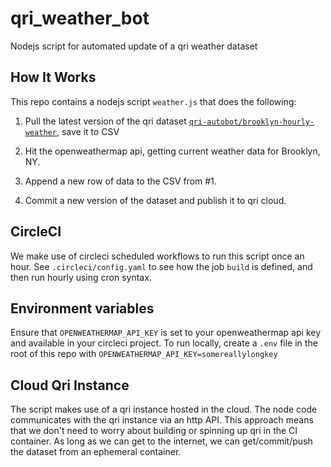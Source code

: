 # qri_weather_bot

Nodejs script for automated update of a qri weather dataset

## How It Works

This repo contains a nodejs script `weather.js` that does the following:

1. Pull the latest version of the qri dataset [`qri-autobot/brooklyn-hourly-weather`](https://qri.cloud/qri-autobot/brooklyn-hourly-weather), save it to CSV

2. Hit the openweathermap api, getting current weather data for Brooklyn, NY.

3. Append a new row of data to the CSV from #1.

4. Commit a new version of the dataset and publish it to qri cloud.

## CircleCI

We make use of circleci scheduled workflows to run this script once an hour. See `.circleci/config.yaml` to see how the job `build` is defined, and then run hourly using cron syntax.

## Environment variables

Ensure that `OPENWEATHERMAP_API_KEY` is set to your openweathermap api key and available in your circleci project.  To run locally, create a `.env` file in the root of this repo with `OPENWEATHERMAP_API_KEY=somereallylongkey`


## Cloud Qri Instance

The script makes use of a qri instance hosted in the cloud.  The node code communicates with the qri instance via an http API.  This approach means that we don't need to worry about building or spinning up qri in the CI container.  As long as we can get to the internet, we can get/commit/push the dataset from an ephemeral container.
